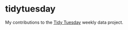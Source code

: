 # tidytuesday

My contributions to the [Tidy Tuesday](https://github.com/rfordatascience/tidytuesday) weekly data project.
